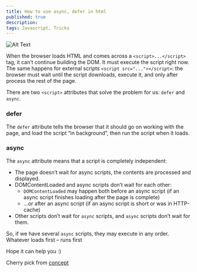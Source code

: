 ```yaml
---
title: How to use async, defer in html
published: true
description: 
tags: Javascript, Tricks
---
```

![Alt Text](https://dev-to-uploads.s3.amazonaws.com/i/ankhzl30y2qymp0ks667.jpg)

When the browser loads HTML and comes across a `<script>...</script>` tag, it can’t continue building the DOM. It must execute the script right now. The same happens for external scripts `<script src="..."></script>`: the browser must wait until the script downloads, execute it, and only after process the rest of the page.

There are two `<script>` attributes that solve the problem for us: `defer` and `async`.

### defer

The `defer` attribute tells the browser that it should go on working with the page, and load the script “in background”, then run the script when it loads.

### async

The `async` attribute means that a script is completely independent:

- The page doesn’t wait for async scripts, the contents are processed and displayed.
- DOMContentLoaded and async scripts don’t wait for each other:
  - `DOMContentLoaded` may happen both before an async script (if an async script finishes loading after the page is complete)
  - …or after an async script (if an async script is short or was in HTTP-cache)
- Other scripts don’t wait for `async` scripts, and `async` scripts don’t wait for them.

So, if we have several `async` scripts, they may execute in any order. Whatever loads first – runs first

Hope it can help you :)

Cherry pick from [concept](https://javascript.info/script-async-defer#defer)


